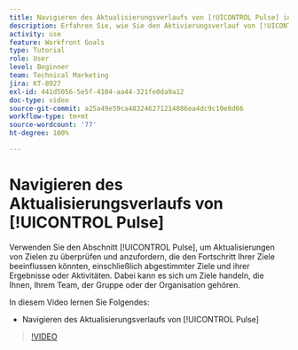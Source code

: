```yaml
---
title: Navigieren des Aktualisierungsverlaufs von [!UICONTROL Pulse] in  [!DNL Goals]
description: Erfahren Sie, wie Sie den Aktivierungsverlauf von [!UICONTROL Pulse] in [!DNL   Goals] navigieren können.
activity: use
feature: Workfront Goals
type: Tutorial
role: User
level: Beginner
team: Technical Marketing
jira: KT-8927
exl-id: 441d5056-5e5f-4104-aa44-321fe0da9a12
doc-type: video
source-git-commit: a25a49e59ca483246271214886ea4dc9c10e8d66
workflow-type: tm+mt
source-wordcount: '77'
ht-degree: 100%

---
```


# Navigieren des Aktualisierungsverlaufs von [!UICONTROL Pulse]

Verwenden Sie den Abschnitt [!UICONTROL Pulse], um Aktualisierungen von Zielen zu überprüfen und anzufordern, die den Fortschritt Ihrer Ziele beeinflussen könnten, einschließlich abgestimmter Ziele und ihrer Ergebnisse oder Aktivitäten. Dabei kann es sich um Ziele handeln, die Ihnen, Ihrem Team, der Gruppe oder der Organisation gehören.

In diesem Video lernen Sie Folgendes:

* Navigieren des Aktualisierungsverlaufs von [!UICONTROL Pulse]

>[!VIDEO](https://video.tv.adobe.com/v/335199/?quality=12&learn=on)
